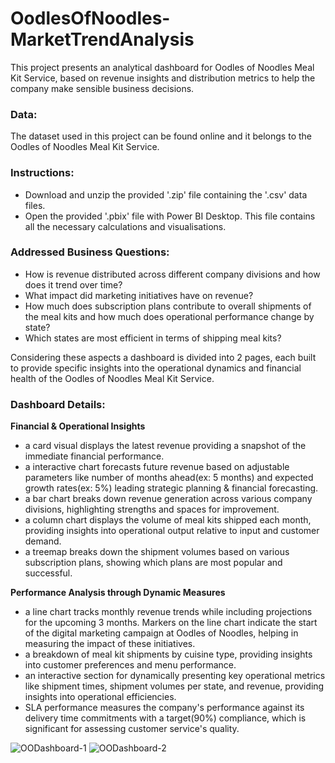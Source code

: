 # OodlesOfNoodles-MarketTrendAnalysis
This project presents an analytical dashboard for Oodles of Noodles Meal Kit Service, based on revenue insights and distribution metrics to help the company make sensible business decisions.

### Data:
The dataset used in this project can be found online and it belongs to the Oodles of Noodles Meal Kit Service.

### Instructions:
- Download and unzip the provided '.zip' file containing the '.csv' data files.
- Open the provided '.pbix' file with Power BI Desktop. This file contains all the necessary calculations and visualisations.

### Addressed Business Questions:
- How is revenue distributed across different company divisions and how does it trend over time?
- What impact did marketing initiatives have on revenue?
- How much does subscription plans contribute to overall shipments of the meal kits and how much does operational performance change by state?
- Which states are most efficient in terms of shipping meal kits?

Considering these aspects a dashboard is divided into 2 pages, each built to provide specific insights into the operational dynamics and financial health of the Oodles of Noodles Meal Kit Service.

### Dashboard Details:
**Financial & Operational Insights**
- a card visual displays the latest revenue providing a snapshot of the immediate financial performance.
- a interactive chart forecasts future revenue based on adjustable parameters like number of months ahead(ex: 5 months) and expected growth rates(ex: 5%) leading strategic planning & financial forecasting.
- a bar chart breaks down revenue generation across various company divisions, highlighting strengths and spaces for improvement.
- a column chart displays the volume of meal kits shipped each month, providing insights into operational output relative to input and customer demand.
- a treemap breaks down the shipment volumes based on various subscription plans, showing which plans are most popular and successful.

**Performance Analysis through Dynamic Measures**
- a line chart tracks monthly revenue trends while including projections for the upcoming 3 months. Markers on the line chart indicate the start of the digital marketing campaign at Oodles of Noodles, helping in measuring the impact of these initiatives.
- a breakdown of meal kit shipments by cuisine type, providing insights into customer preferences and menu performance.
- an interactive section for dynamically presenting key operational metrics like shipment times, shipment volumes per state, and revenue, providing insights into operational efficiencies.
- SLA performance measures the company's performance against its delivery time commitments with a target(90%) compliance, which is significant for assessing customer service's quality.

![OODashboard-1](https://github.com/Cherukuri-Thanu/MealKitService-DataAnalysis/assets/167354871/26ebfa90-b8e1-4a3e-9edb-7566c2852c9f)
![OODashboard-2](https://github.com/Cherukuri-Thanu/MealKitService-DataAnalysis/assets/167354871/af334ee6-ac3c-4b00-b886-770a38ba7561)
